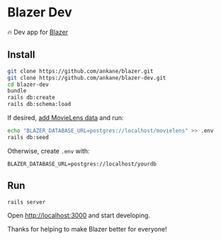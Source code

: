 # Blazer Dev

:fire: Dev app for [Blazer](https://github.com/ankane/blazer)

## Install

```sh
git clone https://github.com/ankane/blazer.git
git clone https://github.com/ankane/blazer-dev.git
cd blazer-dev
bundle
rails db:create
rails db:schema:load
```

If desired, [add MovieLens data](https://github.com/ankane/movielens.sql) and run:

```sh
echo "BLAZER_DATABASE_URL=postgres://localhost/movielens" >> .env
rails db:seed
```

Otherwise, create `.env` with:

```
BLAZER_DATABASE_URL=postgres://localhost/yourdb
```

## Run

```sh
rails server
```

Open [http://localhost:3000](http://localhost:3000) and start developing.

Thanks for helping to make Blazer better for everyone!
